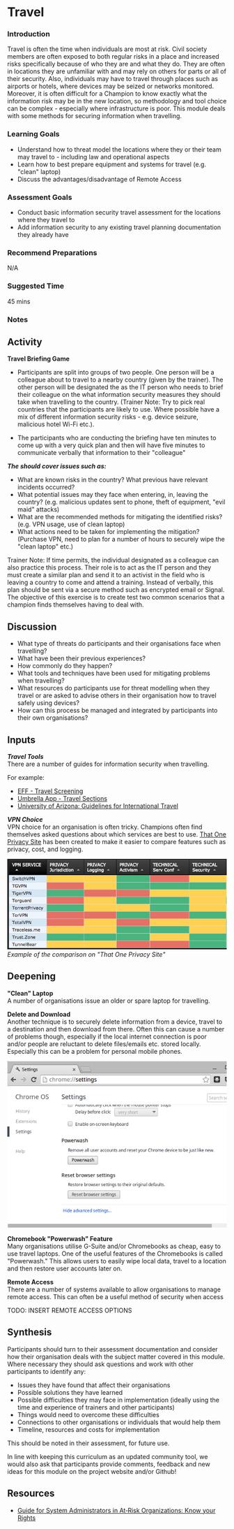 # Travel

### Introduction
Travel is often the time when individuals are most at risk. Civil society members are often exposed to both regular risks in a place and increased risks specifically because of who they are and what they do. They are often in locations they are unfamiliar with and may rely on others for parts or all of their security. Also, individuals may have to travel through places such as airports or hotels, where devices may be seized or networks monitored. Moreover, it is often difficult for a Champion to know exactly what the information risk may be in the new location, so methodology and tool choice can be complex - especially where infrastructure is poor. This module deals with some methods for securing information when travelling.

### Learning Goals

* Understand how to threat model the locations where they or their team may travel to - including law and operational aspects
* Learn how to best prepare equipment and systems for travel (e.g. "clean" laptop)
* Discuss the advantages/disadvantage of Remote Access

### Assessment Goals
* Conduct basic information security travel assessment for the locations where they travel to
* Add information security to any existing travel planning documentation they already have

### Recommend Preparations
N/A

### Suggested Time
45 mins

### Notes


## Activity    
**Travel Briefing Game**

* Participants are split into groups of two people. One person will be a colleague about to travel to a nearby country (given by the trainer). The other person will be designated the as the IT person who needs to brief their colleague on the what information security measures they should take when travelling to the country. 
(Trainer Note: Try to pick real countries that the participants are likely to use. Where possible have a mix of different information security risks - e.g. device seizure, malicious hotel Wi-Fi etc.).

* The participants who are conducting the briefing have ten minutes to come up with a very quick plan and then  will have five minutes to communicate verbally that information to their "colleague"

***The should cover issues such as:***

* What are known risks in the country? What previous have relevant incidents occurred?
* What potential issues may they face when entering, in, leaving the country? (e.g. malicious updates sent to phone, theft of equipment, "evil maid" attacks)
* What are the recommended methods for mitigating the identified risks? (e.g. VPN usage, use of clean laptop)
* What actions need to be taken for implementing the mitigation? (Purchase VPN, need to plan for a number of hours to securely wipe the "clean laptop" etc.)

Trainer Note: If time permits, the individual designated as a colleague can also practice this process. Their role is to act as the IT person and they must create a similar plan and send it to an activist in the field who is leaving a country to come and attend a training. Instead of verbally, this plan should be sent via a secure method such as encrypted email or Signal. The objective of this exercise is to create test two common scenarios that a champion finds themselves having to deal with.

## Discussion 
* What type of threats do participants and their organisations face when travelling?
* What have been their previous experiences?
* How commonly do they happen?
* What tools and techniques have been used for mitigating problems when travelling?
* What resources do participants use for threat modelling when they travel or are asked to advise others in their organisation how to travel safely using devices?
* How can this process be managed and integrated by participants into their own organisations?   
 
## Inputs  
***Travel Tools***  
There are a number of guides for information security when travelling. 

For example:

* [EFF - Travel Screening](https://www.eff.org/issues/travel-screening)
* [Umbrella App - Travel Sections](https://www.secfirst.org)
* [University of Arizona: Guidelines for International Travel](https://security.arizona.edu/security-guidelines-international-travel)

***VPN Choice***    
VPN choice for an organisation is often tricky. Champions often find themselves asked questions about which services are best to use. [That One Privacy Site](https://thatoneprivacysite.net) has been created to make it easier to compare features such as privacy, cost, and logging.

![That One Privacy Site](img/travel/oneprivacy.png) 
*Example of the comparison on "That One Privacy Site"*

## Deepening   
**"Clean" Laptop**  
A number of organisations issue an older or spare laptop for travelling.

**Delete and Download**     
Another technique is to securely delete information from a device, travel to a destination and then download from there. Often this can cause a number of problems though, especially if the local internet connection is poor and/or people are reluctant to delete files/emails etc. stored locally. Especially this can be a problem for personal mobile phones.

![Chrome Powerwash](img/travel/powerwash.png)

**Chromebook "Powerwash" Feature**  
Many organisations utilise G-Suite and/or Chromebooks as cheap, easy to use travel laptops. One of the useful features of the Chromebooks is called "Powerwash." This allows users to easily wipe local data, travel to a location and then restore user accounts later on.

**Remote Access**   
There are a number of systems available to allow organisations to manage remote access. This can often be a useful method of security when access

TODO: INSERT REMOTE ACCESS OPTIONS

## Synthesis   
Participants should turn to their assessment documentation and consider how their organisation deals with the subject matter covered in this module. Where necessary they should ask questions and work with other participants to identify any:
 
* Issues they have found that affect their organisations
* Possible solutions they have learned
* Possible difficulties they may face in implementation (ideally using the time and experience of trainers and other participants)
* Things would need to overcome these difficulties
* Connections to other organisations or individuals that would help them
* Timeline, resources and costs for implementation

This should be noted in their assessment, for future use. 

In line with keeping this curriculum as an updated community tool, we would also ask that participants provide comments, feedback and new ideas for this module on the project website and/or Github!

## Resources
* [Guide for System Administrators in At‐Risk Organizations: Know your Rights](https://github.com/mahvashtaqi/System_Administrator_Guide_Text/blob/master/en/best_practices/know_your_rights/index.md)
